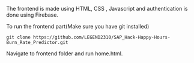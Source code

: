 The frontend is made using HTML, CSS , Javascript and authentication is done using Firebase.

To run the frontend part(Make sure you have git installed)

```
git clone https://github.com/LEGEND2310/SAP_Hack-Happy-Hours-Burn_Rate_Predictor.git
```

Navigate to frontend folder and run home.html.

